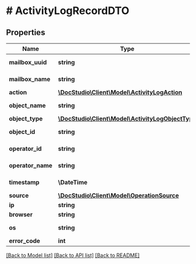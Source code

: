 # # ActivityLogRecordDTO

## Properties

Name | Type | Description | Notes
------------ | ------------- | ------------- | -------------
**mailbox_uuid** | **string** | UUID of mailbox | [optional]
**mailbox_name** | **string** | Name of mailbox | [optional]
**action** | [**\DocStudio\Client\Model\ActivityLogAction**](ActivityLogAction.md) |  | [optional]
**object_name** | **string** | Object name | [optional]
**object_type** | [**\DocStudio\Client\Model\ActivityLogObjectType**](ActivityLogObjectType.md) |  | [optional]
**object_id** | **string** | Object UUID | [optional]
**operator_id** | **string** | Operator UUID | [optional]
**operator_name** | **string** | Operator name | [optional]
**timestamp** | **\DateTime** | Action timestamp | [optional]
**source** | [**\DocStudio\Client\Model\OperationSource**](OperationSource.md) |  | [optional]
**ip** | **string** | IP address | [optional]
**browser** | **string** | Browser | [optional]
**os** | **string** | Operation System | [optional]
**error_code** | **int** | Error code | [optional]

[[Back to Model list]](../../README.md#models) [[Back to API list]](../../README.md#endpoints) [[Back to README]](../../README.md)
